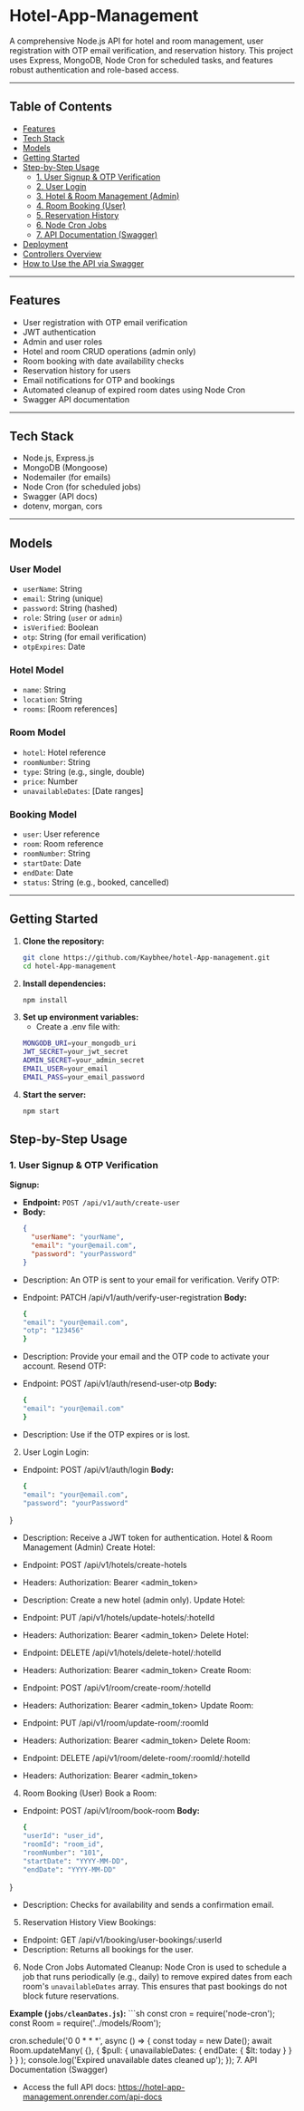 # Hotel-App-Management

A comprehensive Node.js API for hotel and room management, user registration with OTP email verification, and reservation history. This project uses Express, MongoDB, Node Cron for scheduled tasks, and features robust authentication and role-based access.

---

## Table of Contents

- [Features](#features)
- [Tech Stack](#tech-stack)
- [Models](#models)
- [Getting Started](#getting-started)
- [Step-by-Step Usage](#step-by-step-usage)
  - [1. User Signup & OTP Verification](#1-user-signup--otp-verification)
  - [2. User Login](#2-user-login)
  - [3. Hotel & Room Management (Admin)](#3-hotel--room-management-admin)
  - [4. Room Booking (User)](#4-room-booking-user)
  - [5. Reservation History](#5-reservation-history)
  - [6. Node Cron Jobs](#6-node-cron-jobs)
  - [7. API Documentation (Swagger)](#7-api-documentation-swagger)
- [Deployment](#deployment)
- [Controllers Overview](#controllers-overview)
- [How to Use the API via Swagger](#how-to-use-the-api-via-swagger)

---

## Features

- User registration with OTP email verification
- JWT authentication
- Admin and user roles
- Hotel and room CRUD operations (admin only)
- Room booking with date availability checks
- Reservation history for users
- Email notifications for OTP and bookings
- Automated cleanup of expired room dates using Node Cron
- Swagger API documentation

---

## Tech Stack

- Node.js, Express.js
- MongoDB (Mongoose)
- Nodemailer (for emails)
- Node Cron (for scheduled jobs)
- Swagger (API docs)
- dotenv, morgan, cors

---

## Models

### User Model
- `userName`: String
- `email`: String (unique)
- `password`: String (hashed)
- `role`: String (`user` or `admin`)
- `isVerified`: Boolean
- `otp`: String (for email verification)
- `otpExpires`: Date

### Hotel Model
- `name`: String
- `location`: String
- `rooms`: [Room references]

### Room Model
- `hotel`: Hotel reference
- `roomNumber`: String
- `type`: String (e.g., single, double)
- `price`: Number
- `unavailableDates`: [Date ranges]

### Booking Model
- `user`: User reference
- `room`: Room reference
- `roomNumber`: String
- `startDate`: Date
- `endDate`: Date
- `status`: String (e.g., booked, cancelled)

---

## Getting Started

1. **Clone the repository:**
   ```sh
   git clone https://github.com/Kaybhee/hotel-App-management.git
   cd hotel-App-management
2. **Install dependencies:**
    ```sh 
    npm install
3. **Set up environment variables:**
    * Create a .env file with:
    ```sh 
    MONGODB_URI=your_mongodb_uri
    JWT_SECRET=your_jwt_secret
    ADMIN_SECRET=your_admin_secret
    EMAIL_USER=your_email
    EMAIL_PASS=your_email_password
4. **Start the server:**
    ```sh 
    npm start

## Step-by-Step Usage

### 1. User Signup & OTP Verification

**Signup:**  
- **Endpoint:** `POST /api/v1/auth/create-user`
- **Body:**  
  ```json
  {
    "userName": "yourName",
    "email": "your@email.com",
    "password": "yourPassword"
  }
* Description: An OTP is sent to your email for verification.
Verify OTP:

* Endpoint: PATCH /api/v1/auth/verify-user-registration
**Body:**
    ```sh
    {
    "email": "your@email.com",
    "otp": "123456"
    }
* Description: Provide your email and the OTP code to activate your account.
Resend OTP:

* Endpoint: POST /api/v1/auth/resend-user-otp
**Body:**
    ```sh
    {
    "email": "your@email.com"
    }
* Description: Use if the OTP expires or is lost.
2. User Login
Login:

* Endpoint: POST /api/v1/auth/login
**Body:**
    ```sh
    {
  "email": "your@email.com",
  "password": "yourPassword"
}
* Description: Receive a JWT token for authentication.
 Hotel & Room Management (Admin)
Create Hotel:

* Endpoint: POST /api/v1/hotels/create-hotels
* Headers: Authorization: Bearer <admin_token>
* Description: Create a new hotel (admin only).
Update Hotel:

* Endpoint: PUT /api/v1/hotels/update-hotels/:hotelId
* Headers: Authorization: Bearer <admin_token>
Delete Hotel:

* Endpoint: DELETE /api/v1/hotels/delete-hotel/:hotelId
* Headers: Authorization: Bearer <admin_token>
Create Room:

* Endpoint: POST /api/v1/room/create-room/:hotelId
* Headers: Authorization: Bearer <admin_token>
Update Room:

* Endpoint: PUT /api/v1/room/update-room/:roomId
* Headers: Authorization: Bearer <admin_token>
Delete Room:

* Endpoint: DELETE /api/v1/room/delete-room/:roomId/:hotelId
* Headers: Authorization: Bearer <admin_token>
4. Room Booking (User)
Book a Room:

* Endpoint: POST /api/v1/room/book-room
**Body:**
    ```sh
    {
  "userId": "user_id",
  "roomId": "room_id",
  "roomNumber": "101",
  "startDate": "YYYY-MM-DD",
  "endDate": "YYYY-MM-DD"
}
* Description: Checks for availability and sends a confirmation email.
5. Reservation History
View Bookings:

* Endpoint: GET /api/v1/booking/user-bookings/:userId
* Description: Returns all bookings for the user.

6. Node Cron Jobs
Automated Cleanup:
Node Cron is used to schedule a job that runs periodically (e.g., daily) to remove expired dates from each room's ```unavailableDates``` array.
This ensures that past bookings do not block future reservations.

**Example (```jobs/cleanDates.js```):**
    ```sh
    const cron = require('node-cron');
const Room = require('../models/Room');

cron.schedule('0 0 * * *', async () => {
  const today = new Date();
  await Room.updateMany(
    {},
    { $pull: { unavailableDates: { endDate: { $lt: today } } } }
  );
  console.log('Expired unavailable dates cleaned up');
});
7. API Documentation (Swagger)
* Access the full API docs:
https://hotel-app-management.onrender.com/api-docs

